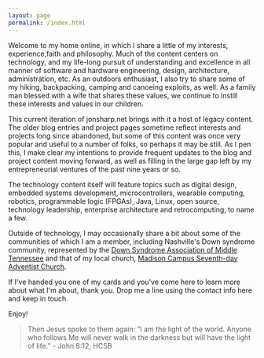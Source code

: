 ```yaml
---
layout: page
permalink: /index.html
---
```

Welcome to my home online, in which I share a little of my interests, experience,faith and philosophy.  Much of the content centers on technology, and my life-long pursuit of understanding and excellence in all manner of software and hardware engineering, design, architecture, administration, etc.  As an outdoors enthusiast, I also try to share some of my hiking, backpacking, camping and canoeing exploits, as well.  As a family man blessed with a wife that shares these values, we continue to instill these interests and values in our children.

This current iteration of jonsharp.net brings with it a host of legacy content.  The older blog entries and project pages sometime reflect interests and projects long since abandoned, but some of this content was once very popular and useful to a number of folks, so perhaps it may be still.  As I pen this, I make clear my intentions to provide frequent updates to the blog and project content moving forward, as well as filling in the large gap left by my entrepreneurial ventures of the past nine years or so. 

The technology content itself will feature topics such as digital design, embedded systems development, microcontrollers, wearable computing, robotics, programmable logic (FPGAs), Java, Linux, open source, technology leadership, enterprise architecture and retrocomputing, to name a few.

Outside of technology, I may occasionally share a bit about some of the communities of which I am a member, including Nashville's Down syndrome community, represented by the [Down Syndrome Association of Middle Tennessee](http://somethingextra.org) and that of my local church, [Madison Campus Seventh-day Adventist Church](http://madisoncampus.org).

If I've handed you one of my cards and you've come here to learn more about what I'm about, thank you.  Drop me a line using the contact info here and keep in touch.

Enjoy!

> Then Jesus spoke to them again: “I am the light of the world. Anyone who follows Me will never walk in the darkness but will have the light of life.” - John 8:12, HCSB
